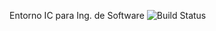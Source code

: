 Entorno IC para Ing. de Software
![Build Status](https://app.travis-ci.com/Federico19/Ing.svg?token=S9c3s1jAud6NzDUhMsqX&branch=main)
